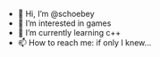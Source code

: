 - 👋 Hi, I’m @schoebey
- 👀 I’m interested in games
- 🌱 I’m currently learning c++
- 📫 How to reach me: if only I knew...

<!---
schoebey/schoebey is a ✨ special ✨ repository because its `README.md` (this file) appears on your GitHub profile.
You can click the Preview link to take a look at your changes.
--->
